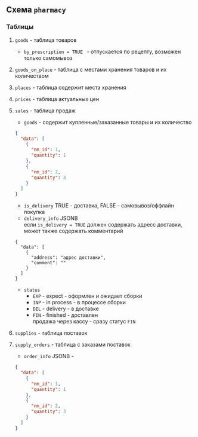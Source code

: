 
## Схема `pharmacy`

### Таблицы

1. `goods`    - таблица товаров
    * `by_prescription = TRUE ` - отпускается по рецепту, возможен только самомывоз


2. `goods_on_place` - таблица с местами хранения товаров и их количеством 
3. `places`   - таблица содержит места хранения
4. `prices`   - таблица актуальных цен
5. `sales`    - таблица продаж
   - `goods` - содержит купленные/заказанные товары и их количество  
   ```json
   {
     "data": [
       {
         "nm_id": 1,
         "quantity": 1
       },
       {
         "nm_id": 2,
         "quantity": 3
       }
     ]
   }
   ```
   - `is_delivery` TRUE - доставка, FALSE - самовывоз/оффлайн покупка
   - `delivery_info` JSONB  
   если `is_delivery = TRUE` должен содержать адресс доставки, может также содержать комментарий
    ```josn
    {
      "data": [
        {
          "address": "адрес доставки",
          "comment": ""
        }
      ]
    }
    ```
   - `status`
      * `EXP` - expect - оформлен и ожидает сборки
      * `INP` - in process - в процессе сборки
      * `DEL` - delivery - в доставке
      * `FIN` - finished - доставлен  
     продажа через кассу - сразу статус `FIN`


6. `supplies` - таблица поставок
7. `supply_orders` - таблица с заказами поставок 
   * `order_info` JSONB - 
   ```json
   {
     "data": [
       {
         "nm_id": 1,
         "quantity": 1
       },
       {
         "nm_id": 2,
         "quantity": 3
       }
     ]
   }
   ```
